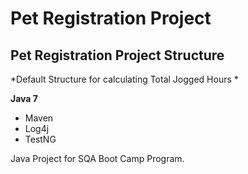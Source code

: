 # Pet Registration Project
## Pet Registration Project Structure

*Default Structure for calculating Total Jogged Hours *

**Java 7**

* Maven
* Log4j
* TestNG

Java Project for SQA Boot Camp Program.
